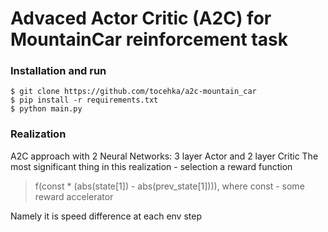 # Advaced Actor Critic (A2C) for MountainCar reinforcement task

### Installation and run
```
$ git clone https://github.com/tocehka/a2c-mountain_car
$ pip install -r requirements.txt
$ python main.py
```

### Realization
A2C approach with 2 Neural Networks: 3 layer Actor and 2 layer Critic
The most significant thing in this realization - selection a reward function
> f(const * (abs(state[1]) - abs(prev_state[1]))), where const - some reward accelerator

Namely it is speed difference at each env step
